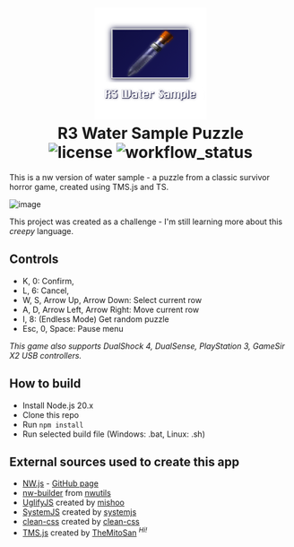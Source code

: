 <h1 align="center">
    <img src="https://github.com/themitosan/r3-water-sample-puzzle/blob/main/App/img/icon.png?raw=true" alt="R3_auto_map_gen_icon" title="R3 Water Sample Puzzle" width="200" />
    <br>R3 Water Sample Puzzle<br>
    <img alt="license" src="https://img.shields.io/github/license/themitosan/r3-water-sample-puzzle" />
    <img alt="workflow_status" src="https://img.shields.io/github/actions/workflow/status/themitosan/r3-water-sample-puzzle/main.yaml?style=plastic" />
</h1>

This is a nw version of water sample - a puzzle from a classic survivor horror game, created using TMS.js and TS.

![image](https://github.com/themitosan/r3-water-sample-puzzle/assets/32562725/3fe5761c-848b-42b7-952b-87e0c3a5988a)

This project was created as a challenge - I'm still learning more about this _creepy_ language.

## Controls
- K, 0: Confirm,
- L, 6: Cancel,
- W, S, Arrow Up, Arrow Down: Select current row
- A, D, Arrow Left, Arrow Right: Move current row
- I, 8: (Endless Mode) Get random puzzle
- Esc, 0, Space: Pause menu

*This game also supports DualShock 4, DualSense, PlayStation 3, GameSir X2 USB controllers.*

## How to build
- Install Node.js 20.x
- Clone this repo
- Run `npm install`
- Run selected build file (Windows: .bat, Linux: .sh)

## External sources used to create this app
- [NW.js](https://nwjs.io/) - [GitHub page](https://github.com/nwjs/nw.js)
- [nw-builder](https://github.com/nwutils/nw-builder) from [nwutils](https://github.com/nwutils)
- [UglifyJS](https://github.com/mishoo/UglifyJS) created by [mishoo](https://github.com/mishoo)
- [SystemJS](https://github.com/systemjs/systemjs) created by [systemjs](https://github.com/systemjs)
- [clean-css](https://github.com/clean-css/clean-css) created by [clean-css](https://github.com/clean-css)
- [TMS.js](https://github.com/themitosan/TMS.js) created by [TheMitoSan](https://github.com/themitosan) <sup><i>Hi!</i></sup>
